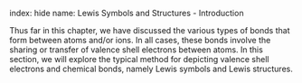 index: hide
name: Lewis Symbols and Structures - Introduction

Thus far in this chapter, we have discussed the various types of bonds that form between atoms and/or ions. In all cases, these bonds involve the sharing or transfer of valence shell electrons between atoms. In this section, we will explore the typical method for depicting valence shell electrons and chemical bonds, namely Lewis symbols and Lewis structures.
